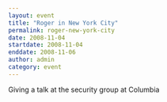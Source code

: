 ```yaml
---
layout: event
title: "Roger in New York City"
permalink: roger-new-york-city
date: 2008-11-04
startdate: 2008-11-04
enddate: 2008-11-06
author: admin
category: event
---
```


Giving a talk at the security group at Columbia

